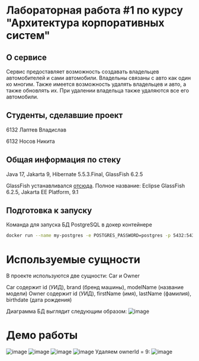 # Лабораторная работа #1 по курсу "Архитектура корпоративных систем"

## О сервисе
Сервис предоставляет возможность создавать владельцев автомобителей и сами автомобили. Владельны связаны с авто как один ко многим. Также имеется возможность удалять владельцев и авто, а также обновлять их. При удалении владельца также удаляются все его автомобили.

## Студенты, сделавшие проект
6132 Лаптев Владислав

6132 Носов Никита

## Общая информация по стеку
Java 17, Jakarta 9, Hibernate 5.5.3.Final, GlassFish 6.2.5

GlassFish устанавливался [отсюда](https://glassfish.org/download). Полное название: Eclipse GlassFish 6.2.5, Jakarta EE Platform, 9.1

## Подготовка к запуску
Команда для запуска БД PostgreSQL в докер контейнере
```bash
docker run --name my-postgres -e POSTGRES_PASSWORD=postgres -p 5432:5432 -v pgdata:/var/lib/postgresql/data -d postgres
```

# Используемые сущности

В проекте используются две сущности: Car и Owner

Car содержит id (УИД), brand (бренд машины), modelName (название модели)
Owner содержит id (УИД), firstName (имя), lastName (фамилия), birthdate (дата рождения)

Диаграмма БД выглядит следующим образом: ![image](https://github.com/user-attachments/assets/a6412184-1a26-4c25-82ac-522ce57b02e7)


# Демо работы

![image](https://github.com/user-attachments/assets/e90e266c-a9bb-4332-9413-16b289daaf06)
![image](https://github.com/user-attachments/assets/61b3de8d-a896-49f3-8314-cd929bec6402)
![image](https://github.com/user-attachments/assets/9f68ac5f-3102-4d77-9c80-6e48fb2e968b)
![image](https://github.com/user-attachments/assets/129ad1e0-b274-4dcb-8f36-669aa6150733)
Удаляем ownerId = 9:
![image](https://github.com/user-attachments/assets/0a6c8fc0-51ca-4a79-b672-85a3770d915a)




